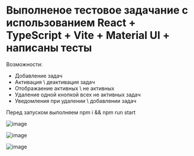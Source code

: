 # Выполненое тестовое задачание с использованием React + TypeScript + Vite + Material UI + написаны тесты

Возможности:
- Добавление задач
- Активация \ деактивация задач
- Отображаение активных \ не активных
- Удаление одной кнопкой всех не активных задач
- Уведомления при удалении \ добавлении задач

Перед запуском выполняем npm i && npm run start

![image](https://github.com/alexey114/test-todo_Mindbox/assets/25858872/f6fbdf7a-b938-43db-9f61-1a9d1a665e95)

![image](https://github.com/alexey114/test-todo_Mindbox/assets/25858872/ce66f81b-a64b-4826-ae05-1ec0d8d5e35d)

![image](https://github.com/alexey114/test-todo_Mindbox/assets/25858872/94ad034f-2287-4b06-916c-237670861249)
